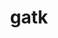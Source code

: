 ---
title: "gatk"
layout: cache
categories: [package, develop]
meta: {"versions": ["4.4.0.0"], "compilers": ["gcc@=7.3.1"], "oss": ["amzn2"], "platforms": ["linux"], "targets": ["aarch64", "neoverse_n1", "x86_64_v3"], "stacks": ["aws-isc", "aws-isc-aarch64", "root"], "num_specs": 21, "num_specs_by_stack": {"root": 21, "aws-isc-aarch64": 14, "aws-isc": 7}}
spec_details: [{"hash": "5bb4kqdmlag3mc5vvo2ggm5swtyirz7b", "compiler": "gcc@=7.3.1", "versions": ["4.4.0.0"], "os": "amzn2", "platform": "linux", "target": "aarch64", "variants": ["build_system=generic", "~r"], "stacks": ["root", "aws-isc-aarch64"], "size": "-", "tarball": "https://binaries.spack.io/develop/build_cache/linux-amzn2-aarch64/gcc-7.3.1/gatk-4.4.0.0/linux-amzn2-aarch64-gcc-7.3.1-gatk-4.4.0.0-5bb4kqdmlag3mc5vvo2ggm5swtyirz7b.spack"}, {"hash": "5u5al2y7mxlmk227gxaesmwswnzqe7pv", "compiler": "gcc@=7.3.1", "versions": ["4.4.0.0"], "os": "amzn2", "platform": "linux", "target": "aarch64", "variants": ["build_system=generic", "~r"], "stacks": ["root", "aws-isc-aarch64"], "size": "-", "tarball": "https://binaries.spack.io/develop/build_cache/linux-amzn2-aarch64/gcc-7.3.1/gatk-4.4.0.0/linux-amzn2-aarch64-gcc-7.3.1-gatk-4.4.0.0-5u5al2y7mxlmk227gxaesmwswnzqe7pv.spack"}, {"hash": "46nvlf5dfxhc5zdhdwd23epc46loaf4x", "compiler": "gcc@=7.3.1", "versions": ["4.4.0.0"], "os": "amzn2", "platform": "linux", "target": "aarch64", "variants": ["build_system=generic", "~r"], "stacks": ["root", "aws-isc-aarch64"], "size": "-", "tarball": "https://binaries.spack.io/develop/build_cache/linux-amzn2-aarch64/gcc-7.3.1/gatk-4.4.0.0/linux-amzn2-aarch64-gcc-7.3.1-gatk-4.4.0.0-46nvlf5dfxhc5zdhdwd23epc46loaf4x.spack"}, {"hash": "hqbfu7epfz7vbzsvbfjodezhvyosmgwi", "compiler": "gcc@=7.3.1", "versions": ["4.4.0.0"], "os": "amzn2", "platform": "linux", "target": "aarch64", "variants": ["build_system=generic", "~r"], "stacks": ["root", "aws-isc-aarch64"], "size": "-", "tarball": "https://binaries.spack.io/develop/build_cache/linux-amzn2-aarch64/gcc-7.3.1/gatk-4.4.0.0/linux-amzn2-aarch64-gcc-7.3.1-gatk-4.4.0.0-hqbfu7epfz7vbzsvbfjodezhvyosmgwi.spack"}, {"hash": "piqecvjvkzvnjitbtuatsmgibjimckov", "compiler": "gcc@=7.3.1", "versions": ["4.4.0.0"], "os": "amzn2", "platform": "linux", "target": "aarch64", "variants": ["build_system=generic", "~r"], "stacks": ["root", "aws-isc-aarch64"], "size": "-", "tarball": "https://binaries.spack.io/develop/build_cache/linux-amzn2-aarch64/gcc-7.3.1/gatk-4.4.0.0/linux-amzn2-aarch64-gcc-7.3.1-gatk-4.4.0.0-piqecvjvkzvnjitbtuatsmgibjimckov.spack"}, {"hash": "twusmbawutfmt3bhtpfa4ko6ftpsqpor", "compiler": "gcc@=7.3.1", "versions": ["4.4.0.0"], "os": "amzn2", "platform": "linux", "target": "aarch64", "variants": ["build_system=generic", "~r"], "stacks": ["root", "aws-isc-aarch64"], "size": "-", "tarball": "https://binaries.spack.io/develop/build_cache/linux-amzn2-aarch64/gcc-7.3.1/gatk-4.4.0.0/linux-amzn2-aarch64-gcc-7.3.1-gatk-4.4.0.0-twusmbawutfmt3bhtpfa4ko6ftpsqpor.spack"}, {"hash": "w6pp6pgvsgb5k3hgsdmbgw3rhbnnx222", "compiler": "gcc@=7.3.1", "versions": ["4.4.0.0"], "os": "amzn2", "platform": "linux", "target": "aarch64", "variants": ["build_system=generic", "~r"], "stacks": ["root", "aws-isc-aarch64"], "size": "-", "tarball": "https://binaries.spack.io/develop/build_cache/linux-amzn2-aarch64/gcc-7.3.1/gatk-4.4.0.0/linux-amzn2-aarch64-gcc-7.3.1-gatk-4.4.0.0-w6pp6pgvsgb5k3hgsdmbgw3rhbnnx222.spack"}, {"hash": "c4pa3izobglg6adjucly2l53p2neicjq", "compiler": "gcc@=7.3.1", "versions": ["4.4.0.0"], "os": "amzn2", "platform": "linux", "target": "neoverse_n1", "variants": ["build_system=generic", "~r"], "stacks": ["root", "aws-isc-aarch64"], "size": "-", "tarball": "https://binaries.spack.io/develop/build_cache/linux-amzn2-neoverse_n1/gcc-7.3.1/gatk-4.4.0.0/linux-amzn2-neoverse_n1-gcc-7.3.1-gatk-4.4.0.0-c4pa3izobglg6adjucly2l53p2neicjq.spack"}, {"hash": "ceqerfohz4bz4pne6ipvaczvq4a4hn7v", "compiler": "gcc@=7.3.1", "versions": ["4.4.0.0"], "os": "amzn2", "platform": "linux", "target": "neoverse_n1", "variants": ["build_system=generic", "~r"], "stacks": ["root", "aws-isc-aarch64"], "size": "-", "tarball": "https://binaries.spack.io/develop/build_cache/linux-amzn2-neoverse_n1/gcc-7.3.1/gatk-4.4.0.0/linux-amzn2-neoverse_n1-gcc-7.3.1-gatk-4.4.0.0-ceqerfohz4bz4pne6ipvaczvq4a4hn7v.spack"}, {"hash": "th5gjsgaftdc3tpi7suvpxs3z3aa6hpi", "compiler": "gcc@=7.3.1", "versions": ["4.4.0.0"], "os": "amzn2", "platform": "linux", "target": "neoverse_n1", "variants": ["build_system=generic", "~r"], "stacks": ["root", "aws-isc-aarch64"], "size": "-", "tarball": "https://binaries.spack.io/develop/build_cache/linux-amzn2-neoverse_n1/gcc-7.3.1/gatk-4.4.0.0/linux-amzn2-neoverse_n1-gcc-7.3.1-gatk-4.4.0.0-th5gjsgaftdc3tpi7suvpxs3z3aa6hpi.spack"}, {"hash": "rmipoa6xudhbjcjyew6z3i6kjncawtbm", "compiler": "gcc@=7.3.1", "versions": ["4.4.0.0"], "os": "amzn2", "platform": "linux", "target": "neoverse_n1", "variants": ["build_system=generic", "~r"], "stacks": ["root", "aws-isc-aarch64"], "size": "-", "tarball": "https://binaries.spack.io/develop/build_cache/linux-amzn2-neoverse_n1/gcc-7.3.1/gatk-4.4.0.0/linux-amzn2-neoverse_n1-gcc-7.3.1-gatk-4.4.0.0-rmipoa6xudhbjcjyew6z3i6kjncawtbm.spack"}, {"hash": "wjv6v2ijvgt3mkao6l2du2egurcgqghw", "compiler": "gcc@=7.3.1", "versions": ["4.4.0.0"], "os": "amzn2", "platform": "linux", "target": "neoverse_n1", "variants": ["build_system=generic", "~r"], "stacks": ["root", "aws-isc-aarch64"], "size": "-", "tarball": "https://binaries.spack.io/develop/build_cache/linux-amzn2-neoverse_n1/gcc-7.3.1/gatk-4.4.0.0/linux-amzn2-neoverse_n1-gcc-7.3.1-gatk-4.4.0.0-wjv6v2ijvgt3mkao6l2du2egurcgqghw.spack"}, {"hash": "vzjdq7c222etql2whgewd43clbaxrwbt", "compiler": "gcc@=7.3.1", "versions": ["4.4.0.0"], "os": "amzn2", "platform": "linux", "target": "neoverse_n1", "variants": ["build_system=generic", "~r"], "stacks": ["root", "aws-isc-aarch64"], "size": "-", "tarball": "https://binaries.spack.io/develop/build_cache/linux-amzn2-neoverse_n1/gcc-7.3.1/gatk-4.4.0.0/linux-amzn2-neoverse_n1-gcc-7.3.1-gatk-4.4.0.0-vzjdq7c222etql2whgewd43clbaxrwbt.spack"}, {"hash": "5y5rxz5yabonmk4gor46n5iqmzi7wcs4", "compiler": "gcc@=7.3.1", "versions": ["4.4.0.0"], "os": "amzn2", "platform": "linux", "target": "neoverse_n1", "variants": ["build_system=generic", "~r"], "stacks": ["root", "aws-isc-aarch64"], "size": "-", "tarball": "https://binaries.spack.io/develop/build_cache/linux-amzn2-neoverse_n1/gcc-7.3.1/gatk-4.4.0.0/linux-amzn2-neoverse_n1-gcc-7.3.1-gatk-4.4.0.0-5y5rxz5yabonmk4gor46n5iqmzi7wcs4.spack"}, {"hash": "lthufcq6ixidz6jhdim4wfaa4ptlr7pv", "compiler": "gcc@=7.3.1", "versions": ["4.4.0.0"], "os": "amzn2", "platform": "linux", "target": "x86_64_v3", "variants": ["build_system=generic", "~r"], "stacks": ["root", "aws-isc"], "size": "-", "tarball": "https://binaries.spack.io/develop/build_cache/linux-amzn2-x86_64_v3/gcc-7.3.1/gatk-4.4.0.0/linux-amzn2-x86_64_v3-gcc-7.3.1-gatk-4.4.0.0-lthufcq6ixidz6jhdim4wfaa4ptlr7pv.spack"}, {"hash": "l7wwyvsqirp6c32pzxwzqyqpyhj4bvss", "compiler": "gcc@=7.3.1", "versions": ["4.4.0.0"], "os": "amzn2", "platform": "linux", "target": "x86_64_v3", "variants": ["build_system=generic", "~r"], "stacks": ["root", "aws-isc"], "size": "-", "tarball": "https://binaries.spack.io/develop/build_cache/linux-amzn2-x86_64_v3/gcc-7.3.1/gatk-4.4.0.0/linux-amzn2-x86_64_v3-gcc-7.3.1-gatk-4.4.0.0-l7wwyvsqirp6c32pzxwzqyqpyhj4bvss.spack"}, {"hash": "h3bsikl5hqvvlt7ea75ggglon5llcbrs", "compiler": "gcc@=7.3.1", "versions": ["4.4.0.0"], "os": "amzn2", "platform": "linux", "target": "x86_64_v3", "variants": ["build_system=generic", "~r"], "stacks": ["root", "aws-isc"], "size": "-", "tarball": "https://binaries.spack.io/develop/build_cache/linux-amzn2-x86_64_v3/gcc-7.3.1/gatk-4.4.0.0/linux-amzn2-x86_64_v3-gcc-7.3.1-gatk-4.4.0.0-h3bsikl5hqvvlt7ea75ggglon5llcbrs.spack"}, {"hash": "ltd5b3lqgsp7xbl3lo2n4ek5bgwditif", "compiler": "gcc@=7.3.1", "versions": ["4.4.0.0"], "os": "amzn2", "platform": "linux", "target": "x86_64_v3", "variants": ["build_system=generic", "~r"], "stacks": ["root", "aws-isc"], "size": "-", "tarball": "https://binaries.spack.io/develop/build_cache/linux-amzn2-x86_64_v3/gcc-7.3.1/gatk-4.4.0.0/linux-amzn2-x86_64_v3-gcc-7.3.1-gatk-4.4.0.0-ltd5b3lqgsp7xbl3lo2n4ek5bgwditif.spack"}, {"hash": "u4laei6kgkx2snqucajp6si6qvo6q5rr", "compiler": "gcc@=7.3.1", "versions": ["4.4.0.0"], "os": "amzn2", "platform": "linux", "target": "x86_64_v3", "variants": ["build_system=generic", "~r"], "stacks": ["root", "aws-isc"], "size": "-", "tarball": "https://binaries.spack.io/develop/build_cache/linux-amzn2-x86_64_v3/gcc-7.3.1/gatk-4.4.0.0/linux-amzn2-x86_64_v3-gcc-7.3.1-gatk-4.4.0.0-u4laei6kgkx2snqucajp6si6qvo6q5rr.spack"}, {"hash": "mx3tyv4zgaojwreis6vznckxztftnrup", "compiler": "gcc@=7.3.1", "versions": ["4.4.0.0"], "os": "amzn2", "platform": "linux", "target": "x86_64_v3", "variants": ["build_system=generic", "~r"], "stacks": ["root", "aws-isc"], "size": "-", "tarball": "https://binaries.spack.io/develop/build_cache/linux-amzn2-x86_64_v3/gcc-7.3.1/gatk-4.4.0.0/linux-amzn2-x86_64_v3-gcc-7.3.1-gatk-4.4.0.0-mx3tyv4zgaojwreis6vznckxztftnrup.spack"}, {"hash": "bulhlln6yyytmvcdr34kj2tkyvugccwr", "compiler": "gcc@=7.3.1", "versions": ["4.4.0.0"], "os": "amzn2", "platform": "linux", "target": "x86_64_v3", "variants": ["build_system=generic", "~r"], "stacks": ["root", "aws-isc"], "size": "-", "tarball": "https://binaries.spack.io/develop/build_cache/linux-amzn2-x86_64_v3/gcc-7.3.1/gatk-4.4.0.0/linux-amzn2-x86_64_v3-gcc-7.3.1-gatk-4.4.0.0-bulhlln6yyytmvcdr34kj2tkyvugccwr.spack"}]
---